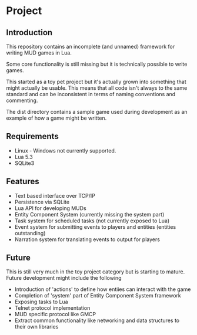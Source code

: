 # Project
## Introduction

This repository contains an incomplete (and unnamed) framework for writing MUD games in Lua.

Some core functionality is still missing but it is technically possible to write games.

This started as a toy pet project but it's actually grown into something that might actually be usable.  This means that all code isn't always to the same standard and can be inconsistent in terms of naming conventions and commenting.

The dist directory contains a sample game used during development as an example of how a game might be written.

## Requirements
* Linux - Windows not currently supported.
* Lua 5.3
* SQLite3

## Features

* Text based interface over TCP/IP
* Persistence via SQLite
* Lua API for developing MUDs
* Entity Component System (currently missing the system part)
* Task system for scheduled tasks (not currently exposed to Lua)
* Event system for submitting events to players and entities (entities outstanding)
* Narration system for translating events to output for players

## Future

This is still very much in the toy project category but is starting to mature.  Future development might include the following

* Introduction of 'actions' to define how entiies can interact with the game
* Completion of 'system' part of Entity Component System framework
* Exposing tasks to Lua
* Telnet protocol implementation
* MUD specific protocol like GMCP
* Extract common functionality like networking and data structures to their own libraries